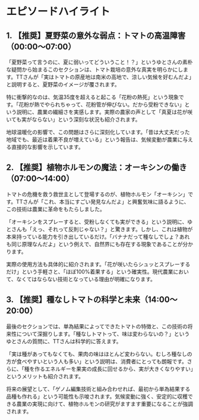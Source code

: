 # エピソードハイライト

## 1. 【推奨】夏野菜の意外な弱点：トマトの高温障害（00:00〜07:00）

「夏野菜って言うのに、夏に弱いってどういうこと！？」というゆとさんの素朴な疑問から始まるこのセクションは、トマト栽培の意外な真実を明らかにします。TTさんが「実はトマトの原産地は南米の高地で、涼しい気候を好むんだよ」と説明すると、夏野菜のイメージが覆されます。

特に衝撃的なのは、気温35度を超えると起こる「花粉の熱死」という現象です。「花粉が熱でやられちゃって、花粉管が伸びない。だから受粉できない」という説明に、農業の繊細さを実感します。実際の農家の声として「真夏は花が咲いても実がならない」という深刻な状況も紹介されます。

地球温暖化の影響で、この問題はさらに深刻化しています。「昔は大丈夫だった地域でも、最近は着果不良が増えている」という報告は、気候変動が農業に与える直接的な影響を示しています。

## 2. 【推奨】植物ホルモンの魔法：オーキシンの働き（07:00〜14:00）

トマトの危機を救う救世主として登場するのが、植物ホルモン「オーキシン」です。TTさんが「これ、本当にすごい発見なんだよ」と興奮気味に語るように、この技術は農業に革命をもたらしました。

「オーキシンをスプレーすると、受粉しなくても実ができる」という説明に、ゆとさんも「えっ、それって反則じゃない？」と驚きます。しかし、これは植物が本来持っている能力を引き出しているだけ。「バナナだって種なしでしょ？あれも同じ原理なんだよ」という例えで、自然界にも存在する現象であることが分かります。

実際の使用方法も具体的に紹介されます。「花が咲いたらシュッとスプレーするだけ」という手軽さと、「ほぼ100%着果する」という確実性。現代農業において、なくてはならない技術となっている理由が明確になります。

## 3. 【推奨】種なしトマトの科学と未来（14:00〜20:00）

最後のセクションでは、単為結果によってできたトマトの特徴と、この技術の将来性について深掘りします。「種なしトマトって、味は変わらないの？」というゆとさんの質問に、TTさんは科学的に答えます。

「実は種があってもなくても、果肉の味はほとんど変わらない。むしろ種なしの方が食べやすいという人も多い」という説明は、消費者にとっても朗報です。さらに、「種を作るエネルギーを果実の成長に回せるから、実が大きくなりやすい」というメリットも紹介されます。

将来の展望として、「ゲノム編集技術と組み合わせれば、最初から単為結果する品種も作れる」という可能性も示唆されます。気候変動に強く、安定的に収穫できる農業の実現に向けて、植物ホルモンの研究がますます重要になることが強調されます。